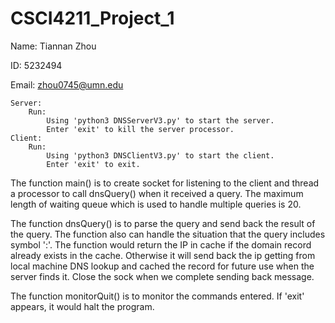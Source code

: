 # CSCI4211_Project_1

Name: Tiannan Zhou

ID: 5232494

Email: zhou0745@umn.edu

~~~
Server:
	Run:
		Using 'python3 DNSServerV3.py' to start the server.
		Enter 'exit' to kill the server processor.
Client:
	Run:
		Using 'python3 DNSClientV3.py' to start the client.
		Enter 'exit' to exit.
~~~

The function main() is to create socket for listening to the client and thread a processor to call dnsQuery() when it received a query. The maximum length of waiting queue which is used to handle multiple queries is 20.

The function dnsQuery() is to parse the query and send back the result of the query. The function also can handle the situation that the query includes symbol ':'. The function would return the IP in cache if the domain record already exists in the cache. Otherwise it will send back the ip getting from local machine DNS lookup and cached the record for future use when the server finds it. Close the sock when we complete sending back message.

The function monitorQuit() is to monitor the commands entered. If 'exit' appears, it would halt the program.
